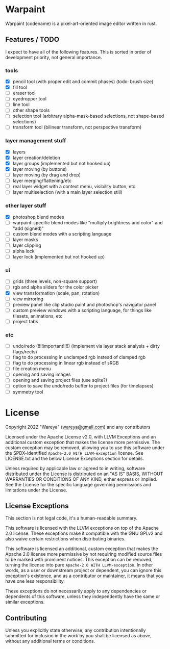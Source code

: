 # Warpaint

Warpaint (codename) is a pixel-art-oriented image editor written in rust.

## Features / TODO

I expect to have all of the following features. This is sorted in order of development priority, not general importance.

### tools
- [x] pencil tool (with proper edit and commit phases) (todo: brush size)
- [x] fill tool
- [ ] eraser tool
- [ ] eyedropper tool
- [ ] line tool
- [ ] other shape tools
- [ ] selection tool (arbitrary alpha-mask-based selections, not shape-based selections)
- [ ] transform tool (bilinear transform, not perspective transform)

### layer management stuff
- [x] layers
- [x] layer creation/deletion
- [x] layer groups (implemented but not hooked up)
- [x] layer moving (by buttons)
- [ ] layer moving (by drag and drop)
- [ ] layer merging/flattening/etc
- [ ] real layer widget with a context menu, visibility button, etc
- [ ] layer multiselection (with a main layer selection still)

### other layer stuff
- [x] photoshop blend modes
- [ ] warpaint-specific blend modes like "multiply brightness and color" and "add (signed)"
- [ ] custom blend modes with a scripting language
- [ ] layer masks
- [ ] layer clipping
- [ ] alpha lock
- [ ] layer lock (implemented but not hooked up)

### ui
- [ ] grids (three levels, non-square support)
- [ ] rgb and alpha sliders for the color picker
- [x] view transformation (scale, pan, rotation)
- [ ] view mirroring
- [ ] preview panel like clip studio paint and photoshop's navigator panel
- [ ] custom preview windows with a scripting language, for things like tilesets, animations, etc
- [ ] project tabs

### etc
- [ ] undo/redo (!!!!important!!!!) (implement via layer stack analysis + dirty flags/rects)
- [ ] flag to do processing in unclamped rgb instead of clamped rgb
- [ ] flag to do processing in linear rgb instead of sRGB
- [ ] file creation menu
- [ ] opening and saving images
- [ ] opening and saving project files (use sqlite?)
- [ ] option to save the undo/redo buffer to project files (for timelapses)
- [ ] symmetry tool

# License

Copyright 2022 "Wareya" (wareya@gmail.com) and any contributors

Licensed under the Apache License v2.0, with LLVM Exceptions and an
additional custom exception that makes the license more permissive.
The custom exception may be removed, allowing you to use this software
under the SPDX-identified `Apache-2.0 WITH LLVM-exception` license. See
LICENSE.txt and the below License Exceptions section for details.

Unless required by applicable law or agreed to in writing, software
distributed under the License is distributed on an "AS IS" BASIS,
WITHOUT WARRANTIES OR CONDITIONS OF ANY KIND, either express or implied.
See the License for the specific language governing permissions and
limitations under the License.

## License Exceptions

This section is not legal code, it's a human-readable summary.

This software is licensed with the LLVM exceptions on top of the
Apache 2.0 license. These exceptions make it compatible with the GNU
GPLv2 and also waive certain restrictions when distributing binaries.

This software is licensed an additional, custom exception that makes the
Apache 2.0 license more permissive by not requiring modified source
files to be marked with prominent notices. This exception can be
removed, turning the license into pure `Apache-2.0 WITH LLVM-exception`.
In other words, as a user or downstream project or dependent, you can
ignore this exception's existence, and as a contributor or maintainer,
it means that you have one less responsibility.

These exceptions do not necessarily apply to any dependencies or
dependents of this software, unless they independently have the same or
similar exceptions.

## Contributing

Unless you explicitly state otherwise, any contribution intentionally
submitted for inclusion in the work by you shall be licensed as above,
without any additional terms or conditions.
